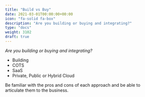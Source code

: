 ```yaml
---
title: "Build vs Buy"
date: 2021-03-01T00:00:00+00:00
icon: "fa-solid fa-box"
description: "Are you building or buying and integrating?"
type: "docs"
weight: 3102
draft: true
---
```


_Are you building or buying and integrating?_

- Building
- COTS
- SaaS
- Private, Public or Hybrid Cloud

Be familiar with the pros and cons of each approach and be able to articulate them to the business.

